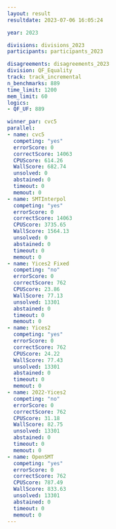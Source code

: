 ```yaml
---
layout: result
resultdate: 2023-07-06 16:05:24

year: 2023

divisions: divisions_2023
participants: participants_2023

disagreements: disagreements_2023
division: QF_Equality
track: track_incremental
n_benchmarks: 889
time_limit: 1200
mem_limit: 60
logics:
- QF_UF: 889

winner_par: cvc5
parallel:
- name: cvc5
  competing: "yes"
  errorScore: 0
  correctScore: 14063
  CPUScore: 614.26
  WallScore: 682.74
  unsolved: 0
  abstained: 0
  timeout: 0
  memout: 0
- name: SMTInterpol
  competing: "yes"
  errorScore: 0
  correctScore: 14063
  CPUScore: 3735.65
  WallScore: 1564.13
  unsolved: 0
  abstained: 0
  timeout: 0
  memout: 0
- name: Yices2 Fixed
  competing: "no"
  errorScore: 0
  correctScore: 762
  CPUScore: 23.86
  WallScore: 77.13
  unsolved: 13301
  abstained: 0
  timeout: 0
  memout: 0
- name: Yices2
  competing: "yes"
  errorScore: 0
  correctScore: 762
  CPUScore: 24.22
  WallScore: 77.43
  unsolved: 13301
  abstained: 0
  timeout: 0
  memout: 0
- name: 2022-Yices2
  competing: "no"
  errorScore: 0
  correctScore: 762
  CPUScore: 31.18
  WallScore: 82.75
  unsolved: 13301
  abstained: 0
  timeout: 0
  memout: 0
- name: OpenSMT
  competing: "yes"
  errorScore: 0
  correctScore: 762
  CPUScore: 787.49
  WallScore: 833.63
  unsolved: 13301
  abstained: 0
  timeout: 0
  memout: 0
---
```

